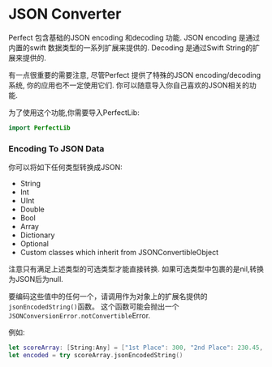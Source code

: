 # JSON Converter

Perfect 包含基础的JSON encoding 和decoding 功能. JSON encoding 是通过内置的swift 数据类型的一系列扩展来提供的. Decoding 是通过Swift String的扩展来提供的.



有一点很重要的需要注意, 尽管Perfect 提供了特殊的JSON encoding/decoding 系统, 你的应用也不一定使用它们. 你可以随意导入你自己喜欢的JSON相关的功能.



为了使用这个功能,你需要导入PerfectLib:

```swift
import PerfectLib
```



### Encoding To JSON Data

你可以将如下任何类型转换成JSON:

- String
- Int
- UInt
- Double
- Bool
- Array
- Dictionary
- Optional
- Custom classes which inherit from JSONConvertibleObject



注意只有满足上述类型的可选类型才能直接转换.  如果可选类型中包裹的是nil,转换为JSON后为null.



要编码这些值中的任何一个，请调用作为对象上的扩展名提供的`jsonEncodedString()`函数。 这个函数可能会抛出一个`JSONConversionError.notConvertible`Error.



例如:

```swift
let scoreArray: [String:Any] = ["1st Place": 300, "2nd Place": 230.45, "3rd Place": 150]
let encoded = try scoreArray.jsonEncodedString()
```



